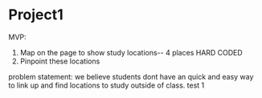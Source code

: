 # Project1


MVP:
1. Map on the page to show study locations-- 4 places HARD CODED
2. Pinpoint these locations

problem statement:
we believe students dont have an quick and easy way to link up and find locations to study outside of class. 
test 1